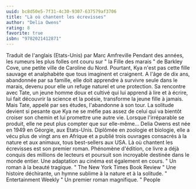 ```yaml
---
uuid: bc8d50e5-7f31-4c30-9307-637579af3706
title: "Là où chantent les écrevisses"
author: "Delia Owens"
rating: 8
favorite: true
isbn: "9782021412871"
---
```


Traduit de l'anglais (Etats-Unis) par Marc Amfreville Pendant des années, les rumeurs les plus folles ont couru sur " la Fille des marais " de Barkley Cove, une petite ville de Caroline du Nord. Pourtant, Kya n'est pas cette fille sauvage et analphabète que tous imaginent et craignent. A l'âge de dix ans, abandonnée par sa famille, elle doit apprendre à survivre seule dans le marais, devenu pour elle un refuge naturel et une protection. Sa rencontre avec Tate, un jeune homme doux et cultivé qui lui apprend à lire et à écrire, lui fait découvrir la science et la poésie, transforme la jeune fille à jamais. Mais Tate, appelé par ses études, l'abandonne à son tour. La solitude devient si pesante que Kya ne se méfie pas assez de celui qui va bientôt croiser son chemin et lui promettre une autre vie. Lorsque l'irréparable se produit, elle ne peut plus compter que sur elle-même... Delia Owens est née en 1949 en Géorgie, aux Etats-Unis. Diplômée en zoologie et biologie, elle a vécu plus de vingt ans en Afrique et a publié trois ouvrages consacrés à la nature et aux animaux, tous best-sellers aux USA. Là où chantent les écrevisses est son premier roman. Phénomène d'édition, ce livre a déjà conquis des millions de lecteurs et poursuit son incroyable destinée dans le monde entier. Une adaptation au cinéma est également en cours. " Un roman à la beauté tragique. " The New York Times Book Review " Une histoire déchirante, un hymne sublime à la nature et à la solitude. " Entertainment Weekly " Un premier roman magnifique. " People